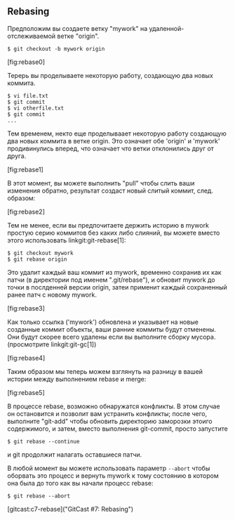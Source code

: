## Rebasing ##

Предположим вы создаете ветку "mywork" на удаленной-отслеживаемой ветке "origin".

    $ git checkout -b mywork origin

[fig:rebase0]

Терерь вы проделываете некоторую работу, создающую два новых коммита.

    $ vi file.txt
    $ git commit
    $ vi otherfile.txt
    $ git commit
    ...
    
Тем временем, некто еще проделываает некоторую работу создающую два новых коммита в ветке origin. Это означает обе 'origin' и 'mywork' продивинулись вперед, что означает что ветки отклонились друг от друга.

[fig:rebase1]

В этот момент, вы можете выполнить "pull" чтобы слить ваши изменения обратно, результат создаст новый слитый коммит, след. образом:

[fig:rebase2]

Тем не менее, если вы предпочитаете держить историю в mywork простую серию коммитов без каких либо слияний, вы можете вместо этого использовать
linkgit:git-rebase[1]:

    $ git checkout mywork
    $ git rebase origin

Это удалит каждый ваш коммит из mywork, временно сохранив  их как патчи (в директории под именем ".git/rebase"), и обновит mywork до точки в послденней версии origin, затеи применит каждый сохраненный ранее патч с новому mywork.  

[fig:rebase3]

Как только ссылка ('mywork') обновлена и указывает на новые созданные коммит объекты, ваши ранние коммиты будут отменены. Они будут скорее всего удалены если вы выполните сборку мусора. (просмотрите linkgit:git-gc[1])

[fig:rebase4]

Таким образом мы теперь можем взглянуть на разницу в вашей истории между выполнением rebase и merge:

[fig:rebase5]

В процессе rebase, возможно обнаружатся конфликты. В этом случае он остановится и позволит вам устранить конфликты; после чего, выполните "git-add" чтобы обновить директорию заморозки этоиго содержимого, и затем, вместо выполнения git-commit, просто запустите

    $ git rebase --continue

и git продолжит налагать оставшиеся патчи.

В любой момент вы можете использовать параметр `--abort` чтобы оборвать это процесс и вернуть mywork к тому состоянию в котором она была до того как вы начали процесс rebase:

    $ git rebase --abort


[gitcast:c7-rebase]("GitCast #7: Rebasing")
